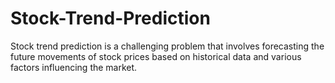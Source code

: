 # Stock-Trend-Prediction
Stock trend prediction is a challenging problem that involves forecasting the future movements of stock prices based on historical data and various factors influencing the market.
